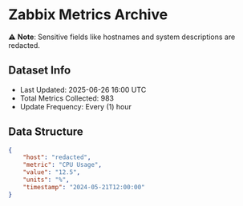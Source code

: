 # Zabbix Metrics Archive

⚠️ **Note**: Sensitive fields like hostnames and system descriptions are redacted.

## Dataset Info
- Last Updated: 2025-06-26 16:00 UTC
- Total Metrics Collected: 983
- Update Frequency: Every (1) hour

## Data Structure
```json
{
    "host": "redacted",
    "metric": "CPU Usage",
    "value": "12.5",
    "units": "%",
    "timestamp": "2024-05-21T12:00:00"
}
```
